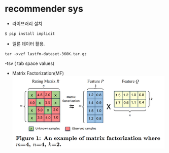 # recommender sys


- 라이브러리 설치

```
$ pip install implicit
```

- 멜론 데이터 활용.
```
tar -xvzf lastfm-dataset-360K.tar.gz
```
-tsv ( tab space values)

- Matrix Factorization(MF)
![a](imgs/00-mf.png)